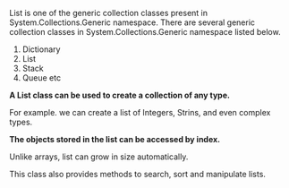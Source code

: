 List is one of the generic collection classes present in System.Collections.Generic namespace. There are several
generic collection classes in System.Collections.Generic namespace listed below.

1. Dictionary 
2. List
3. Stack
4. Queue etc

**A List class can be used to create a collection of any type.**

For example. we can create a list of Integers, Strins, and even complex types.

**The objects stored in the list can be accessed by index.**

Unlike arrays, list can grow in size automatically.

This class also provides methods to search, sort and manipulate lists.
